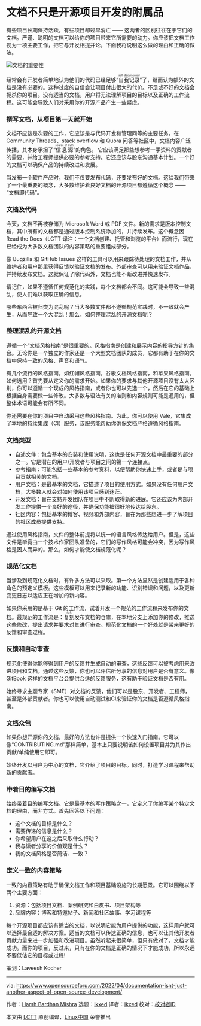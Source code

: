 [#]: subject: "Documentation Isn’t Just Another Aspect of Open Source Development"
[#]: via: "https://www.opensourceforu.com/2022/04/documentation-isnt-just-another-aspect-of-open-source-development/"
[#]: author: "Harsh Bardhan Mishra https://www.opensourceforu.com/author/harsh-bardhan-mishra/"
[#]: collector: "lkxed"
[#]: translator: "lkxed"
[#]: reviewer: " "
[#]: publisher: " "
[#]: url: " "

文档不只是开源项目开发的附属品
======
有些项目长期保持活跃，有些项目却过早消亡 —— 这两者的区别往往在于它们的文档。严谨、聪明的文档可以给你的项目带来它所需要的动力。你应该把文档工作视为一项主要工作，把它与开发相提并论，下面我将说明这么做的理由和正确的做法。

![文档的重要性][1]

经常会有开发者简单地认为他们的代码已经足够“<ruby>自我记录<rt>self-documented</rt></ruby>”了，继而认为额外的文档是没有必要的。这种过度的自信会让项目付出很大的代价。不足或不好的文档会扼杀你的项目。没有适当的文档，用户将无法理解项目的目标以及正确的工作流程。这可能会导致人们对采用你的开源产品产生一些疑虑。

### 撰写文档，从项目第一天就开始

文档不应该是次要的工作，它应该是与代码开发和管理同等的主要任务。在 Community Threads、stack overflow 和 Quora 问答等社区中，文档内容广泛传播，其本身承担了“<ruby>信息源<rt>source of truth</rt></ruby>”的角色。 它应该满足那些想参考一手资料的贡献者的需要，并给工程师提供必要的参考支持。它还应该与股东沟通基本计划。一个好的文档可以确保产品的持续改进和发展。

当发布一个软件产品时，我们不仅要发布代码，还要发布好的文档。这给我们带来了一个最重要的概念，大多数维护着良好文档的开源项目都遵循这个概念 —— “文档即代码”。

### 文档及代码

今天，文档不再被存储为 Microsoft Word 或 PDF 文件。新的需求是版本控制文档，其中所有的文档都是通过版本控制系统添加的，并持续发布。这个概念因 Read the Docs（LCTT 译注：一个文档创建、托管和浏览的平台）而流行，现在已经成为大多数文档团队的内容策略的重要组成部分。

像 Bugzilla 和 GitHub Issues 这样的工具可以用来跟踪待处理的文档工作，并从维护者和用户那里获得反馈以验证文档的发布。外部审查可以用来验证文档作品，并持续发布文档。这就保证了除代码外，文档也能不断改进并快速发布。

请记住，如果不遵循任何规范化的实践，每个文档都会不同。这可能会导致一些混乱，使人们难以获取正确的信息。

哪些东西会被归类为混乱呢？当大多数文件都不遵循规范实践时，不一致就会产生，从而导致一个大混乱！那么，如何整理混乱的开源文档呢？

### 整理混乱的开源文档

遵循一个“文档风格指南”是很重要的。风格指南是创建和展示内容的指导方针的集合。无论你是一个独立的作家还是一个大型文档团队的成员，它都有助于在你的文档中保持一致的风格、声音和语气。

有几个流行的风格指南，如红帽风格指南，谷歌文档风格指南，和苹果风格指南。如何选用？首先要从定义你的需求开始。如果你的要求与其他开源项目没有太大区别，你可以遵循一个现成的风格指南，或者你也可以先选一个，然后在它的基础上根据自身需要做一些修改。大多数与语法有关的准则和内容规则可能是通用的，但整体术语可能会有所不同。

你还需要在你的项目中自动采用这些风格指南。为此，你可以使用 Vale，它集成了本地的持续集成（CI）服务，该服务能帮助你确保文档严格遵循风格指南。

### 文档类型

* 自述文件：包含基本的安装和使用说明，这也是任何开源文档中最重要的部分之一。它是潜在的用户/开发者与项目之间的第一个连接点。
* 参考指南：可能包括一些基本的参考资料，以便帮助你快速上手，或者是与项目贡献相关的文档。
* 用户文档：是最基本的文档，它描述了项目的使用方式。如果没有任何用户文档，大多数人就会对如何使用该项目感到迷茫。
* 开发文档：旨在支持开发团队在项目中不断取得新的进展。它还应该为内部开发工作提供一个良好的途径，并确保功能被很好地传达给股东。
* 社区内容：包括基本的博客、视频和外部内容，旨在为那些想进一步了解项目的社区成员提供支持。

通过使用风格指南，文件的整体前提将以统一的语言风格传达给用户。但是，这些文件是毕竟由一个技术作家团队准备的，它们的写作风格可能会冲突，因为写作风格是因人而异的。那么，如何才能使文档规范化呢？

### 规范化文档

当涉及到规范化文档时，有许多方法可以采取。第一个方法显然是创建适用于各种角色的预定义模板。这些模板可以用来记录新的功能、识别错误和问题，以及更新变更日志以适应正在增加的新内容。

如果你采用的是基于 Git 的工作流，试着开发一个规范的工作流程来发布你的文档。最规范的工作流是：<ruby>复刻<rt>fork</rt></ruby>发布文档的仓库，在本地分支上添加你的修改，推送这些修改，提出请求并要求对其进行审查。规范化文档的一个好处就是带来更好的反馈和审查过程。

### 反馈和自动审查

规范化使得你能够得到用户的反馈并生成自动的审查，这些反馈可以被考虑用来改进项目和文档。通过这些反馈，你也可以评估所分享的信息对用户是否有意义。像 GitBook 这样的文档平台会提供合适的反馈服务，这有助于验证文档是否有用。

始终寻求主题专家（SME）对文档的反馈，他们可以是股东、开发者、工程师，甚至是外部贡献者。你也可以使用自动测试和CI来验证你的文档是否遵循风格指南。

### 文档众包

如果你想开源你的文档，最好的方法也许是提供一个快速入门指南。它可以像“CONTRIBUTING.md”那样简单，基本上只要说明该如何设置项目并为其作出贡献/单纯使用它即可。

始终开发以用户为中心的文档，它介绍了项目的目标。同时，打造学习课程来帮助新的贡献者。

### 带着目的编写文档

始终带着目的编写文档。它是最基本的写作策略之一，它定义了你编写某个特定文档的理由，而非方式。首先回答以下问题：

* 这个文档的目标是什么？
* 需要传递的信息是什么？
* 你希望用户在这之后采取什么行动？
* 我与读者分享的价值观是什么？
* 我的文档风格是否简洁、一致？

### 定义一致的内容策略

一致的内容策略有助于确保文档工作和项目基础设施的长期愿景。它可以围绕以下两个主要方面：

1. 资源：包括项目文档、案例研究和白皮书、项目架构等
2. 品牌内容：博客和特邀帖子、新闻和社区故事、学习课程等

每个开源项目都应该有适当的文档，以说明它能为用户提供的功能，这样用户就可以选择最合适的解决方案。适当的文档可以传达正确的信息，也可以让其他开发者贡献力量来进一步加强和改进项目。虽然听起来很简单，但只有做对了，文档才能成功。而你的项目，反过来，只有在你的文档是正确的情况下才能成功，所以永远不要低估它的目标或过程!

策划：Laveesh Kocher

--------------------------------------------------------------------------------

via: https://www.opensourceforu.com/2022/04/documentation-isnt-just-another-aspect-of-open-source-development/

作者：[Harsh Bardhan Mishra][a]
选题：[lkxed][b]
译者：[lkxed](https://github.com/lkxed)
校对：[校对者ID](https://github.com/校对者ID)

本文由 [LCTT](https://github.com/LCTT/TranslateProject) 原创编译，[Linux中国](https://linux.cn/) 荣誉推出

[a]: https://www.opensourceforu.com/author/harsh-bardhan-mishra/
[b]: https://github.com/lkxed
[1]: https://www.opensourceforu.com/wp-content/uploads/2022/03/Importance-of-documentation-696x477.jpg

